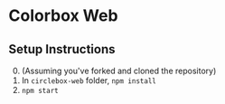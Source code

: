 # Colorbox Web

## Setup Instructions

0. (Assuming you've forked and cloned the repository)
1. In `circlebox-web` folder, `npm install`
2. `npm start`
